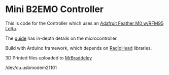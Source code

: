 # Mini B2EMO Controller

This is code for the Controller which uses an [Adafruit Feather M0 w/RFM95 LoRa](https://www.adafruit.com/product/3178).

The [guide](https://learn.adafruit.com/adafruit-feather-m0-radio-with-lora-radio-module/overview) has in-depth details on the microcontroller.

Build with Arduino framework, which depends on [RadioHead](https://www.airspayce.com/mikem/arduino/RadioHead/index.html) libraries.

3D Printed files uploaded to [MrBraddeley](https://www.patreon.com/mrbaddeley)

/dev/cu.usbmodem21101